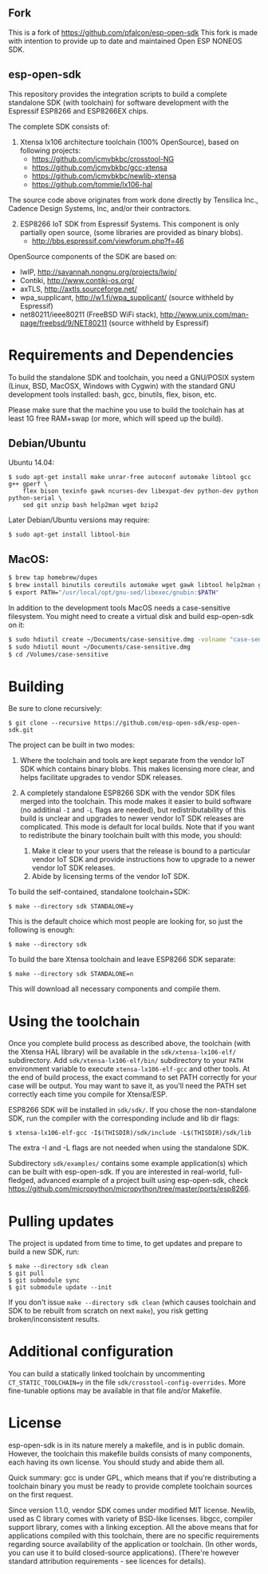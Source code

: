 Fork
----

This is a fork of https://github.com/pfalcon/esp-open-sdk
This fork is made with intention to provide up to date and maintained Open ESP NONEOS SDK.


esp-open-sdk
------------

This repository provides the integration scripts to build a complete
standalone SDK (with toolchain) for software development with the
Espressif ESP8266 and ESP8266EX chips.

The complete SDK consists of:

1. Xtensa lx106 architecture toolchain (100% OpenSource), based on
   following projects:
    * https://github.com/jcmvbkbc/crosstool-NG
    * https://github.com/jcmvbkbc/gcc-xtensa
    * https://github.com/jcmvbkbc/newlib-xtensa
    * https://github.com/tommie/lx106-hal

The source code above originates from work done directly by Tensilica Inc.,
Cadence Design Systems, Inc, and/or their contractors.

2. ESP8266 IoT SDK from Espressif Systems. This component is only
   partially open source, (some libraries are provided as binary blobs).
    * http://bbs.espressif.com/viewforum.php?f=46

OpenSource components of the SDK are based on:
* lwIP, http://savannah.nongnu.org/projects/lwip/
* Contiki, http://www.contiki-os.org/
* axTLS, http://axtls.sourceforge.net/
* wpa_supplicant, http://w1.fi/wpa_supplicant/ (source withheld by Espressif)
* net80211/ieee80211 (FreeBSD WiFi stack),
  http://www.unix.com/man-page/freebsd/9/NET80211
  (source withheld by Espressif)


Requirements and Dependencies
=============================

To build the standalone SDK and toolchain, you need a GNU/POSIX system
(Linux, BSD, MacOSX, Windows with Cygwin) with the standard GNU development
tools installed: bash, gcc, binutils, flex, bison, etc.

Please make sure that the machine you use to build the toolchain has at least
1G free RAM+swap (or more, which will speed up the build).

## Debian/Ubuntu

Ubuntu 14.04:
```
$ sudo apt-get install make unrar-free autoconf automake libtool gcc g++ gperf \
    flex bison texinfo gawk ncurses-dev libexpat-dev python-dev python python-serial \
    sed git unzip bash help2man wget bzip2
```

Later Debian/Ubuntu versions may require:
```
$ sudo apt-get install libtool-bin
```

## MacOS:
```bash
$ brew tap homebrew/dupes
$ brew install binutils coreutils automake wget gawk libtool help2man gperf gnu-sed --with-default-names grep
$ export PATH="/usr/local/opt/gnu-sed/libexec/gnubin:$PATH"
```

In addition to the development tools MacOS needs a case-sensitive filesystem.
You might need to create a virtual disk and build esp-open-sdk on it:
```bash
$ sudo hdiutil create ~/Documents/case-sensitive.dmg -volname "case-sensitive" -size 10g -fs "Case-sensitive HFS+"
$ sudo hdiutil mount ~/Documents/case-sensitive.dmg
$ cd /Volumes/case-sensitive
```

Building
========

Be sure to clone recursively:

```
$ git clone --recursive https://github.com/esp-open-sdk/esp-open-sdk.git
```

The project can be built in two modes:

1. Where the toolchain and tools are kept separate from the vendor IoT SDK
   which contains binary blobs. This makes licensing more clear, and helps
   facilitate upgrades to vendor SDK releases.

2. A completely standalone ESP8266 SDK with the vendor SDK files merged
   into the toolchain. This mode makes it easier to build software (no
   additinal `-I` and `-L` flags are needed), but redistributability of
   this build is unclear and upgrades to newer vendor IoT SDK releases are
   complicated. This mode is default for local builds. Note that if you
   want to redistribute the binary toolchain built with this mode, you
   should:

    1. Make it clear to your users that the release is bound to a
       particular vendor IoT SDK and provide instructions how to upgrade
       to a newer vendor IoT SDK releases.
    2. Abide by licensing terms of the vendor IoT SDK.

To build the self-contained, standalone toolchain+SDK:

```
$ make --directory sdk STANDALONE=y
```

This is the default choice which most people are looking for, so just the
following is enough:

```
$ make --directory sdk
```

To build the bare Xtensa toolchain and leave ESP8266 SDK separate:

```
$ make --directory sdk STANDALONE=n
```

This will download all necessary components and compile them.

Using the toolchain
===================

Once you complete build process as described above, the toolchain (with
the Xtensa HAL library) will be available in the `sdk/xtensa-lx106-elf/`
subdirectory. Add `sdk/xtensa-lx106-elf/bin/` subdirectory to your `PATH`
environment variable to execute `xtensa-lx106-elf-gcc` and other tools.
At the end of build process, the exact command to set PATH correctly
for your case will be output. You may want to save it, as you'll need
the PATH set correctly each time you compile for Xtensa/ESP.

ESP8266 SDK will be installed in `sdk/sdk/`. If you chose the non-standalone
SDK, run the compiler with the corresponding include and lib dir flags:

```
$ xtensa-lx106-elf-gcc -I$(THISDIR)/sdk/include -L$(THISDIR)/sdk/lib
```

The extra -I and -L flags are not needed when using the standalone SDK.

Subdirectory `sdk/examples/` contains some example application(s) which
can be built with esp-open-sdk. If you are interested in real-world,
full-fledged, advanced example of a project built using esp-open-sdk,
check https://github.com/micropython/micropython/tree/master/ports/esp8266.

Pulling updates
===============
The project is updated from time to time, to get updates and prepare to
build a new SDK, run:

```
$ make --directory sdk clean
$ git pull
$ git submodule sync
$ git submodule update --init
```

If you don't issue `make --directory sdk clean` (which causes toolchain and SDK to be
rebuilt from scratch on next `make`), you risk getting broken/inconsistent
results.

Additional configuration
========================

You can build a statically linked toolchain by uncommenting
`CT_STATIC_TOOLCHAIN=y` in the file `sdk/crosstool-config-overrides`. More
fine-tunable options may be available in that file and/or Makefile.

License
=======

esp-open-sdk is in its nature merely a makefile, and is in public domain.
However, the toolchain this makefile builds consists of many components,
each having its own license. You should study and abide them all.

Quick summary: gcc is under GPL, which means that if you're distributing
a toolchain binary you must be ready to provide complete toolchain sources
on the first request.

Since version 1.1.0, vendor SDK comes under modified MIT license. Newlib,
used as C library comes with variety of BSD-like licenses. libgcc, compiler
support library, comes with a linking exception. All the above means that
for applications compiled with this toolchain, there are no specific
requirements regarding source availability of the application or toolchain.
(In other words, you can use it to build closed-source applications).
(There're however standard attribution requirements - see licences for
details).
